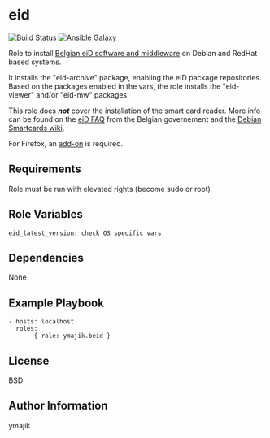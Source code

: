 eid
=========

[![Build Status](https://travis-ci.org/ymajik/ansible-role-beid.svg?branch=master)](https://travis-ci.org/ymajik/ansible-role-beid)
[![Ansible Galaxy](https://img.shields.io/badge/ansible--galaxy-beid-blue.svg?style=flat)](https://galaxy.ansible.com/ymajik/beid)

Role to install [Belgian eiD software and middleware](https://eid.belgium.be/en/how-install-eid-software) on Debian and RedHat based systems.

It installs the "eid-archive" package, enabling the eID package repositories. Based on the packages enabled in the vars, the role installs the "eid-viewer" and/or "eid-mw" packages.

This role does ***not*** cover the installation of the smart card reader. More info can be found on the
[eiD FAQ](http://test.eid.belgium.be/faq/faq_nl.htm) from the Belgian governement and the [Debian Smartcards wiki](https://wiki.debian.org/Smartcards).

For Firefox, an [add-on](https://addons.mozilla.org/en-US/firefox/addon/belgium-eid/) is required.

Requirements
------------

Role must be run with elevated rights (become sudo or root)

Role Variables
--------------


```
eid_latest_version: check OS specific vars
```

Dependencies
------------

None

Example Playbook
----------------

    - hosts: localhost
      roles:
         - { role: ymajik.beid }


License
-------

BSD

Author Information
------------------

ymajik
